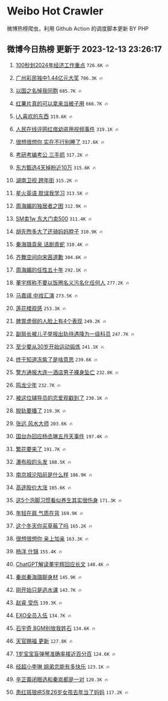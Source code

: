 # Weibo Hot Crawler 



微博热榜爬虫，利用 Github Action 的调度脚本更新 BY PHP 


## 微博今日热榜 更新于 2023-12-13 23:26:17 
1. [100秒划2024年经济工作重点](https://s.weibo.com/weibo?q=%23100%E7%A7%92%E5%88%922024%E5%B9%B4%E7%BB%8F%E6%B5%8E%E5%B7%A5%E4%BD%9C%E9%87%8D%E7%82%B9%23&t=31&band_rank=1&Refer=top) `726.6K 🔥` 

1. [广州彩民独中1.44亿元大奖](https://s.weibo.com/weibo?q=%23%E5%B9%BF%E5%B7%9E%E5%BD%A9%E6%B0%91%E7%8B%AC%E4%B8%AD1.44%E4%BA%BF%E5%85%83%E5%A4%A7%E5%A5%96%23&t=31&band_rank=2&Refer=top) `706.3K 🔥` 

1. [以国之名悼我同胞](https://s.weibo.com/weibo?q=%23%E4%BB%A5%E5%9B%BD%E4%B9%8B%E5%90%8D%E6%82%BC%E6%88%91%E5%90%8C%E8%83%9E%23&t=31&band_rank=3&Refer=top) `685.7K 🔥` 

1. [红薯片真的可以拿来当被子用](https://s.weibo.com/weibo?q=%23%E7%BA%A2%E8%96%AF%E7%89%87%E7%9C%9F%E7%9A%84%E5%8F%AF%E4%BB%A5%E6%8B%BF%E6%9D%A5%E5%BD%93%E8%A2%AB%E5%AD%90%E7%94%A8%23&t=31&band_rank=4&Refer=top) `666.7K 🔥` 

1. [i人喜欢的东西](https://s.weibo.com/weibo?q=i%E4%BA%BA%E5%96%9C%E6%AC%A2%E7%9A%84%E4%B8%9C%E8%A5%BF&t=31&band_rank=5&Refer=top) `319.6K 🔥` 

1. [人民在线评网红痞幼盗用视频事件](https://s.weibo.com/weibo?q=%23%E4%BA%BA%E6%B0%91%E5%9C%A8%E7%BA%BF%E8%AF%84%E7%BD%91%E7%BA%A2%E7%97%9E%E5%B9%BC%E7%9B%97%E7%94%A8%E8%A7%86%E9%A2%91%E4%BA%8B%E4%BB%B6%23&t=31&band_rank=6&Refer=top) `319.1K 🔥` 

1. [很想很想你 实在不行别睡了](https://s.weibo.com/weibo?q=%E5%BE%88%E6%83%B3%E5%BE%88%E6%83%B3%E4%BD%A0%20%E5%AE%9E%E5%9C%A8%E4%B8%8D%E8%A1%8C%E5%88%AB%E7%9D%A1%E4%BA%86&t=31&band_rank=7&Refer=top) `317.6K 🔥` 

1. [考研考编考公 三手抓](https://s.weibo.com/weibo?q=%E8%80%83%E7%A0%94%E8%80%83%E7%BC%96%E8%80%83%E5%85%AC%20%E4%B8%89%E6%89%8B%E6%8A%93&t=31&band_rank=8&Refer=top) `317.2K 🔥` 

1. [东方甄选4天掉粉近10万](https://s.weibo.com/weibo?q=%23%E4%B8%9C%E6%96%B9%E7%94%84%E9%80%894%E5%A4%A9%E6%8E%89%E7%B2%89%E8%BF%9110%E4%B8%87%23&t=31&band_rank=9&Refer=top) `315.6K 🔥` 

1. [湖南卫视 跨年街](https://s.weibo.com/weibo?q=%E6%B9%96%E5%8D%97%E5%8D%AB%E8%A7%86%20%E8%B7%A8%E5%B9%B4%E8%A1%97&t=31&band_rank=10&Refer=top) `315.2K 🔥` 

1. [星火英语 耽误我学习](https://s.weibo.com/weibo?q=%E6%98%9F%E7%81%AB%E8%8B%B1%E8%AF%AD%20%E8%80%BD%E8%AF%AF%E6%88%91%E5%AD%A6%E4%B9%A0&t=31&band_rank=11&Refer=top) `313.5K 🔥` 

1. [周海媚的独居者之困](https://s.weibo.com/weibo?q=%23%E5%91%A8%E6%B5%B7%E5%AA%9A%E7%9A%84%E7%8B%AC%E5%B1%85%E8%80%85%E4%B9%8B%E5%9B%B0%23&t=31&band_rank=12&Refer=top) `312.9K 🔥` 

1. [SM卖1w 东大门卖500](https://s.weibo.com/weibo?q=SM%E5%8D%961w%20%E4%B8%9C%E5%A4%A7%E9%97%A8%E5%8D%96500&t=31&band_rank=13&Refer=top) `311.4K 🔥` 

1. [胡先煦多大了还骑妈妈脖子](https://s.weibo.com/weibo?q=%23%E8%83%A1%E5%85%88%E7%85%A6%E5%A4%9A%E5%A4%A7%E4%BA%86%E8%BF%98%E9%AA%91%E5%A6%88%E5%A6%88%E8%84%96%E5%AD%90%23&t=31&band_rank=14&Refer=top) `310.9K 🔥` 

1. [秦海璐袁泉 话剧青蛇](https://s.weibo.com/weibo?q=%E7%A7%A6%E6%B5%B7%E7%92%90%E8%A2%81%E6%B3%89%20%E8%AF%9D%E5%89%A7%E9%9D%92%E8%9B%87&t=31&band_rank=15&Refer=top) `310.4K 🔥` 

1. [齐舞空间向宋茜道歉](https://s.weibo.com/weibo?q=%23%E9%BD%90%E8%88%9E%E7%A9%BA%E9%97%B4%E5%90%91%E5%AE%8B%E8%8C%9C%E9%81%93%E6%AD%89%23&t=31&band_rank=16&Refer=top) `304.6K 🔥` 

1. [周海媚的任性五十年](https://s.weibo.com/weibo?q=%E5%91%A8%E6%B5%B7%E5%AA%9A%E7%9A%84%E4%BB%BB%E6%80%A7%E4%BA%94%E5%8D%81%E5%B9%B4&t=31&band_rank=17&Refer=top) `292.1K 🔥` 

1. [董宇辉称不要以饭圈名义污名化任何人](https://s.weibo.com/weibo?q=%23%E8%91%A3%E5%AE%87%E8%BE%89%E7%A7%B0%E4%B8%8D%E8%A6%81%E4%BB%A5%E9%A5%AD%E5%9C%88%E5%90%8D%E4%B9%89%E6%B1%A1%E5%90%8D%E5%8C%96%E4%BB%BB%E4%BD%95%E4%BA%BA%23&t=31&band_rank=18&Refer=top) `277.2K 🔥` 

1. [马嘉祺 中戏汇演](https://s.weibo.com/weibo?q=%E9%A9%AC%E5%98%89%E7%A5%BA%20%E4%B8%AD%E6%88%8F%E6%B1%87%E6%BC%94&t=31&band_rank=19&Refer=top) `273.5K 🔥` 

1. [莲花楼观感](https://s.weibo.com/weibo?q=%E8%8E%B2%E8%8A%B1%E6%A5%BC%E8%A7%82%E6%84%9F&t=31&band_rank=20&Refer=top) `253.3K 🔥` 

1. [脾胃虚弱的人脸上有4个表现](https://s.weibo.com/weibo?q=%23%E8%84%BE%E8%83%83%E8%99%9A%E5%BC%B1%E7%9A%84%E4%BA%BA%E8%84%B8%E4%B8%8A%E6%9C%894%E4%B8%AA%E8%A1%A8%E7%8E%B0%23&t=31&band_rank=21&Refer=top) `249.2K 🔥` 

1. [副局长被儿子举报出轨待遇降为一级科员](https://s.weibo.com/weibo?q=%23%E5%89%AF%E5%B1%80%E9%95%BF%E8%A2%AB%E5%84%BF%E5%AD%90%E4%B8%BE%E6%8A%A5%E5%87%BA%E8%BD%A8%E5%BE%85%E9%81%87%E9%99%8D%E4%B8%BA%E4%B8%80%E7%BA%A7%E7%A7%91%E5%91%98%23&t=31&band_rank=22&Refer=top) `247.7K 🔥` 

1. [至少要从30岁开始运动锻炼](https://s.weibo.com/weibo?q=%23%E8%87%B3%E5%B0%91%E8%A6%81%E4%BB%8E30%E5%B2%81%E5%BC%80%E5%A7%8B%E8%BF%90%E5%8A%A8%E9%94%BB%E7%82%BC%23&t=31&band_rank=23&Refer=top) `241.1K 🔥` 

1. [终于知道冻紫了是啥意思](https://s.weibo.com/weibo?q=%23%E7%BB%88%E4%BA%8E%E7%9F%A5%E9%81%93%E5%86%BB%E7%B4%AB%E4%BA%86%E6%98%AF%E5%95%A5%E6%84%8F%E6%80%9D%23&t=31&band_rank=24&Refer=top) `239.6K 🔥` 

1. [警方通报大连一酒店男子裸身坠亡](https://s.weibo.com/weibo?q=%23%E8%AD%A6%E6%96%B9%E9%80%9A%E6%8A%A5%E5%A4%A7%E8%BF%9E%E4%B8%80%E9%85%92%E5%BA%97%E7%94%B7%E5%AD%90%E8%A3%B8%E8%BA%AB%E5%9D%A0%E4%BA%A1%23&t=31&band_rank=25&Refer=top) `232.8K 🔥` 

1. [鸣龙少年](https://s.weibo.com/weibo?q=%E9%B8%A3%E9%BE%99%E5%B0%91%E5%B9%B4&t=31&band_rank=26&Refer=top) `232.7K 🔥` 

1. [被这位辅导员的恋爱观戳到了](https://s.weibo.com/weibo?q=%23%E8%A2%AB%E8%BF%99%E4%BD%8D%E8%BE%85%E5%AF%BC%E5%91%98%E7%9A%84%E6%81%8B%E7%88%B1%E8%A7%82%E6%88%B3%E5%88%B0%E4%BA%86%23&t=31&band_rank=27&Refer=top) `230.1K 🔥` 

1. [脱轨要播了](https://s.weibo.com/weibo?q=%E8%84%B1%E8%BD%A8%E8%A6%81%E6%92%AD%E4%BA%86&t=31&band_rank=28&Refer=top) `219.3K 🔥` 

1. [张远 风水大师](https://s.weibo.com/weibo?q=%E5%BC%A0%E8%BF%9C%20%E9%A3%8E%E6%B0%B4%E5%A4%A7%E5%B8%88&t=31&band_rank=29&Refer=top) `203.6K 🔥` 

1. [国台办回应杨丞琳五月天事件](https://s.weibo.com/weibo?q=%23%E5%9B%BD%E5%8F%B0%E5%8A%9E%E5%9B%9E%E5%BA%94%E6%9D%A8%E4%B8%9E%E7%90%B3%E4%BA%94%E6%9C%88%E5%A4%A9%E4%BA%8B%E4%BB%B6%23&t=31&band_rank=30&Refer=top) `197.4K 🔥` 

1. [繁花要来了](https://s.weibo.com/weibo?q=%E7%B9%81%E8%8A%B1%E8%A6%81%E6%9D%A5%E4%BA%86&t=31&band_rank=31&Refer=top) `191.7K 🔥` 

1. [瀑布般的头发](https://s.weibo.com/weibo?q=%E7%80%91%E5%B8%83%E8%88%AC%E7%9A%84%E5%A4%B4%E5%8F%91&t=31&band_rank=32&Refer=top) `188.5K 🔥` 

1. [南京城沦陷前是什么样](https://s.weibo.com/weibo?q=%23%E5%8D%97%E4%BA%AC%E5%9F%8E%E6%B2%A6%E9%99%B7%E5%89%8D%E6%98%AF%E4%BB%80%E4%B9%88%E6%A0%B7%23&t=31&band_rank=33&Refer=top) `186.9K 🔥` 

1. [高途股价大涨](https://s.weibo.com/weibo?q=%23%E9%AB%98%E9%80%94%E8%82%A1%E4%BB%B7%E5%A4%A7%E6%B6%A8%23&t=31&band_rank=34&Refer=top) `185.6K 🔥` 

1. [这5个泡脚习惯看似养生其实很伤身](https://s.weibo.com/weibo?q=%23%E8%BF%995%E4%B8%AA%E6%B3%A1%E8%84%9A%E4%B9%A0%E6%83%AF%E7%9C%8B%E4%BC%BC%E5%85%BB%E7%94%9F%E5%85%B6%E5%AE%9E%E5%BE%88%E4%BC%A4%E8%BA%AB%23&t=31&band_rank=35&Refer=top) `171.3K 🔥` 

1. [年轻在肩 气质在背](https://s.weibo.com/weibo?q=%E5%B9%B4%E8%BD%BB%E5%9C%A8%E8%82%A9%20%E6%B0%94%E8%B4%A8%E5%9C%A8%E8%83%8C&t=31&band_rank=36&Refer=top) `169.9K 🔥` 

1. [这个冬天你买草莓了吗](https://s.weibo.com/weibo?q=%23%E8%BF%99%E4%B8%AA%E5%86%AC%E5%A4%A9%E4%BD%A0%E4%B9%B0%E8%8D%89%E8%8E%93%E4%BA%86%E5%90%97%23&t=31&band_rank=37&Refer=top) `165.2K 🔥` 

1. [很想很想你 亲上加亲](https://s.weibo.com/weibo?q=%E5%BE%88%E6%83%B3%E5%BE%88%E6%83%B3%E4%BD%A0%20%E4%BA%B2%E4%B8%8A%E5%8A%A0%E4%BA%B2&t=31&band_rank=38&Refer=top) `163.3K 🔥` 

1. [杨洋 什锦](https://s.weibo.com/weibo?q=%E6%9D%A8%E6%B4%8B%20%E4%BB%80%E9%94%A6&t=31&band_rank=39&Refer=top) `155.4K 🔥` 

1. [ChatGPT解读董宇辉回应长文](https://s.weibo.com/weibo?q=%23ChatGPT%E8%A7%A3%E8%AF%BB%E8%91%A3%E5%AE%87%E8%BE%89%E5%9B%9E%E5%BA%94%E9%95%BF%E6%96%87%23&t=31&band_rank=40&Refer=top) `148.4K 🔥` 

1. [秦岚秦海璐聊身材](https://s.weibo.com/weibo?q=%E7%A7%A6%E5%B2%9A%E7%A7%A6%E6%B5%B7%E7%92%90%E8%81%8A%E8%BA%AB%E6%9D%90&t=31&band_rank=41&Refer=top) `145.9K 🔥` 

1. [刚开始只是逃水课](https://s.weibo.com/weibo?q=%E5%88%9A%E5%BC%80%E5%A7%8B%E5%8F%AA%E6%98%AF%E9%80%83%E6%B0%B4%E8%AF%BE&t=31&band_rank=42&Refer=top) `143.7K 🔥` 

1. [赵睿 受伤](https://s.weibo.com/weibo?q=%E8%B5%B5%E7%9D%BF%20%E5%8F%97%E4%BC%A4&t=31&band_rank=43&Refer=top) `139.3K 🔥` 

1. [EXO全员入伍](https://s.weibo.com/weibo?q=EXO%E5%85%A8%E5%91%98%E5%85%A5%E4%BC%8D&t=31&band_rank=44&Refer=top) `134.7K 🔥` 

1. [石宇奇 BGM别放我姓石](https://s.weibo.com/weibo?q=%E7%9F%B3%E5%AE%87%E5%A5%87%20BGM%E5%88%AB%E6%94%BE%E6%88%91%E5%A7%93%E7%9F%B3&t=31&band_rank=45&Refer=top) `134.6K 🔥` 

1. [天官赐福 更新](https://s.weibo.com/weibo?q=%E5%A4%A9%E5%AE%98%E8%B5%90%E7%A6%8F%20%E6%9B%B4%E6%96%B0&t=31&band_rank=46&Refer=top) `127.8K 🔥` 

1. [1岁宝宝盲弹琴准确率接近百分百](https://s.weibo.com/weibo?q=%231%E5%B2%81%E5%AE%9D%E5%AE%9D%E7%9B%B2%E5%BC%B9%E7%90%B4%E5%87%86%E7%A1%AE%E7%8E%87%E6%8E%A5%E8%BF%91%E7%99%BE%E5%88%86%E7%99%BE%23&t=31&band_rank=47&Refer=top) `124.6K 🔥` 

1. [经超小李琳 姐弟恋能有多快乐](https://s.weibo.com/weibo?q=%E7%BB%8F%E8%B6%85%E5%B0%8F%E6%9D%8E%E7%90%B3%20%E5%A7%90%E5%BC%9F%E6%81%8B%E8%83%BD%E6%9C%89%E5%A4%9A%E5%BF%AB%E4%B9%90&t=31&band_rank=48&Refer=top) `123.1K 🔥` 

1. [辛芷蕾闭眼选和秦岚都是一对](https://s.weibo.com/weibo?q=%23%E8%BE%9B%E8%8A%B7%E8%95%BE%E9%97%AD%E7%9C%BC%E9%80%89%E5%92%8C%E7%A7%A6%E5%B2%9A%E9%83%BD%E6%98%AF%E4%B8%80%E5%AF%B9%23&t=31&band_rank=49&Refer=top) `120.3K 🔥` 

1. [患红斑狼疮5年26岁女孩去年当了妈妈](https://s.weibo.com/weibo?q=%23%E6%82%A3%E7%BA%A2%E6%96%91%E7%8B%BC%E7%96%AE5%E5%B9%B426%E5%B2%81%E5%A5%B3%E5%AD%A9%E5%8E%BB%E5%B9%B4%E5%BD%93%E4%BA%86%E5%A6%88%E5%A6%88%23&t=31&band_rank=50&Refer=top) `117.2K 🔥` 

